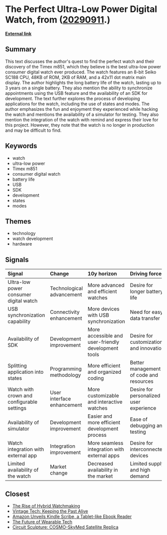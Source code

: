 # __The Perfect Ultra-Low Power Digital Watch__, from ([20290911](https://kghosh.substack.com/p/20290911).)

__[External link](https://lock.cmpxchg8b.com/timex.html)__



## Summary

This text discusses the author's quest to find the perfect watch and their discovery of the Timex m851, which they believe is the best ultra-low power consumer digital watch ever produced. The watch features an 8-bit Seiko SC188 CPU, 48KB of ROM, 2KB of RAM, and a 42x11 dot matrix main display. The author highlights the long battery life of the watch, lasting up to 3 years on a single battery. They also mention the ability to synchronize appointments using the USB feature and the availability of an SDK for development. The text further explores the process of developing applications for the watch, including the use of states and modes. The author emphasizes the fun and enjoyment they experienced while hacking the watch and mentions the availability of a simulator for testing. They also mention the integration of the watch with remind and express their love for this project. However, they note that the watch is no longer in production and may be difficult to find.

## Keywords

* watch
* ultra-low power
* Timex m851
* consumer digital watch
* battery life
* USB
* SDK
* development
* states
* modes

## Themes

* technology
* watch development
* hardware

## Signals

| Signal                                     | Change                     | 10y horizon                                         | Driving force                           |
|:-------------------------------------------|:---------------------------|:----------------------------------------------------|:----------------------------------------|
| Ultra-low power consumer digital watch     | Technological advancement  | More advanced and efficient watches                 | Desire for longer battery life          |
| USB synchronization capability             | Connectivity enhancement   | More devices with USB synchronization               | Need for easy data transfer             |
| Availability of SDK                        | Development improvement    | More accessible and user-friendly development tools | Desire for customization and innovation |
| Splitting application into states          | Programming methodology    | More efficient and organized coding                 | Better management of code and resources |
| Watch with crown and configurable settings | User interface enhancement | More customizable and interactive watches           | Desire for personalized user experience |
| Availability of simulator                  | Development improvement    | Easier and more efficient development process       | Ease of debugging and testing           |
| Watch integration with external app        | Integration improvement    | More seamless integration with external apps        | Desire for interconnected devices       |
| Limited availability of the watch          | Market change              | Decreased availability in the market                | Limited supply and high demand          |

## Closest

* [The Rise of Hybrid Watchmaking](3c8e50874cd8552a38f5adab70ccd2b7)
* [Vintage Tech: Keeping the Past Alive](2a98922fc3676ea6365782ce075cf589)
* [Amazon Unveils Kindle Scribe, a Tablet-like Ebook Reader](69637dcd83c48ebde0610a61a27b1989)
* [The Future of Wearable Tech](a81c4775b91ccd0db3e1b84da893ac6f)
* [Circuit Sculpture: COSMO-SkyMed Satellite Replica](02024bd4585d5e7049a4ffb380a2a07a)